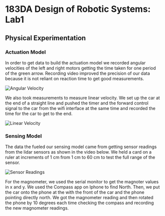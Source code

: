 # 183DA Design of Robotic Systems: Lab1 


## Physical Experimentation

### Actuation Model
In order to get data to build the actuation model we recorded angular velocities of the left and right motors getting the
time taken for one period of the green arrow. Recording video improved the precision of our data because it is not reliant
on reaction time to get good measurements.

![Angular Velocity](https://github.com/nathanzmarch/183DALab1/blob/master/images/angularvelocity.gif)


We also took measurements to measure linear velocity. We set up the car at the end of a straight line and pushed the timer and the
forward control signal to the car from the wifi interface at the same time and recorded the time for the car to get to the end.

![Linear Velocity](https://github.com/nathanzmarch/183DALab1/blob/master/images/84349782_484165345611995_117579179314118656_n.jpg)

### Sensing Model
The data the fueled our sensing model came from getting sensor readings from the lidar sensors as shown in the video below. We 
held a card on a ruler at increments of 1 cm from 1 cm to 60 cm to test the full range of the sensor.

![Sensor Readings](https://github.com/nathanzmarch/183DALab1/blob/master/images/sensordata.gif)

For the magnometer, we used the serial monitor to get the magnoter values in x and y. We used the Compass app on Iphone to find 
North. Then, we put the car onto the phone at the with the front of the car and the phone pointing directly north. We got the magnometer
reading and then rotated the phone by 10 degrees each time checking the compass and recording the new magnometer readings.

